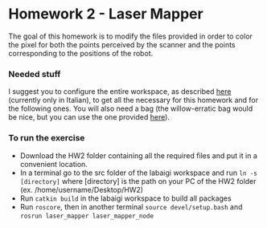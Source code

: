 # Homework 2 - Laser Mapper
The goal of this homework is to modify the files provided in order to color the pixel for both the points perceived by the scanner and the points corresponding to the positions of the robot. 

### Needed stuff

I suggest you to configure the entire workspace, as described [here](https://sites.google.com/studenti.uniroma1.it/ing-informatica-sapienza/labiagi) (currently only in Italian), to get all the necessary for this homework and for the following ones. You will also need a bag (the willow-erratic bag would be nice, but you can use the one provided [here](https://gitlab.com/tizianoGuadagnino/lab_ai_gi/tree/master/datasets)).

### To run the exercise
- Download the HW2 folder containing all the required files and put it in a convenient location.
- In a terminal go to the src folder of the labaigi workspace and run `ln -s [directory]` where [directory] is the path on your PC of the HW2 folder (ex. /home/username/Desktop/HW2)
- Run `catkin build` in the labaigi workspace to build all packages
- Run `roscore`, then in another terminal `source devel/setup.bash` and `rosrun laser_mapper laser_mapper_node`
